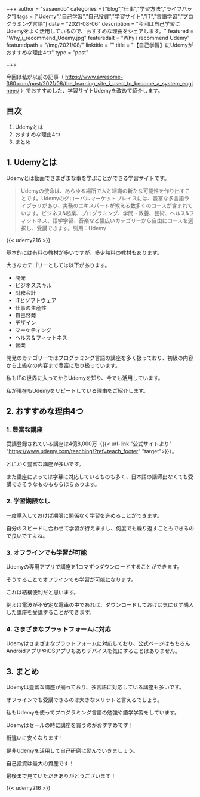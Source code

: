 +++
author = "sasaendo"
categories = ["blog","仕事","学習方法","ライフハック"]
tags = ["Udemy","自己学習","自己投資","学習サイト","IT","言語学習","プログラミング言語"]
date = "2021-08-06"
description = "今回は自己学習にUdemyをよく活用しているので、おすすめな理由をシェアします。"
featured = "Why_i_recommend_Udemy.jpg"
featuredalt = "Why i recommend Udemy"
featuredpath = "/img/2021/08/"
linktitle = ""
title = "【自己学習】にUdemyがおすすめな理由4つ"
type = "post"

+++

今回は私が以前の記事（ https://www.awesome-360.com/post/2021/06/the_learning_site_i_used_to_become_a_system_engineer/ ）でおすすめした、学習サイトUdemyを改めて紹介します。

## 目次
1. Udemyとは
2. おすすめな理由4つ
3. まとめ

## 1. Udemyとは

Udemyとは動画でさまざまな事を学ぶことができる学習サイトです。

> Udemyの使命は、あらゆる場所で人と組織の新たな可能性を作り出すことです。Udemyのグローバルマーケットプレイスには、豊富な多言語ライブラリがあり、実務のエキスパートが教える数多くのコースが含まれています。ビジネス&起業、プログラミング、学問・教養、芸術、ヘルス&フィットネス、語学学習、音楽など幅広いカテゴリーから自由にコースを選択し、受講できます。引用：Udemy

{{< udemy216 >}}

基本的には有料の教材が多いですが、多少無料の教材もあります。

大きなカテゴリーとしては以下があります。

* 開発
* ビジネススキル
* 財務会計
* ITとソフトウェア
* 仕事の生産性
* 自己啓発
* デザイン
* マーケティング
* ヘルス＆フィットネス
* 音楽

開発のカテゴリーではプログラミング言語の講座を多く扱っており、初級の内容から上級なの内容まで豊富に取り扱っています。

私もITの世界に入ってからUdemyを知り、今でも活用しています。

私が現在もUdemyをリピートしている理由をご紹介します。

## 2. おすすめな理由4つ

### 1. 豊富な講座

受講登録されている講座は4億8,000万（{{< url-link "公式サイトより" "https://www.udemy.com/teaching/?ref=teach_footer" "target">}}）。

とにかく豊富な講座が多いです。

また講座によっては字幕に対応しているものも多く、日本語の講師出なくても受講できそうなものもちらほらあります。

### 2. 学習期限なし

一度購入しておけば期限に関係なく学習を進めることができます。

自分のスピードに合わせて学習が行えますし、何度でも繰り返すこともできるので良いですよね。

### 3. オフラインでも学習が可能

Udemyの専用アプリで講座を1コマずつダウンロードすることができます。

そうすることでオフラインでも学習が可能になります。

これは結構便利だと思います。

例えば電波が不安定な電車の中であれば、ダウンロードしておけば気にせず購入した講座を受講することができます。

### 4. さまざまなプラットフォームに対応

Udemyはさまざまなプラットフォームに対応しており、公式ページはもちろんAndroidアプリやiOSアプリもありデバイスを気にすることはありません。

## 3. まとめ

Udemyは豊富な講座が揃っており、多言語に対応している講座も多いです。

オフラインでも受講できるのは大きなメリットと言えるでしょう。

私もUdemyを使ってプログラミング言語の勉強や語学学習をしています。

Udemyはセールの時に講座を買うのがおすすめです！

桁違いに安くなります！

是非Udemyを活用して自己研磨に励んでいきましょう。

自己投資は最大の資産です！

最後まで見ていただきありがとうございます！

{{< udemy216 >}}